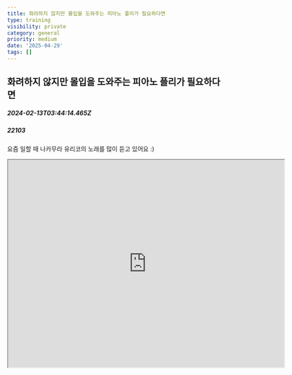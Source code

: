 ```yaml
---
title: 화려하지 않지만 몰입을 도와주는 피아노 플리가 필요하다면
type: training
visibility: private
category: general
priority: medium
date: '2025-04-29'
tags: []
---
```

## 화려하지 않지만 몰입을 도와주는 피아노 플리가 필요하다면
##### 2024-02-13T03:44:14.465Z
##### 22103

<p>요즘 일할 때 나카무라 유리코의 노래를 많이 듣고 있어요 :)</p><div data-youtube-video=""><iframe width="640" height="480" allowfullscreen="true" autoplay="false" disablekbcontrols="false" enableiframeapi="false" endtime="0" ivloadpolicy="0" loop="false" modestbranding="true" origin="" playlist="" src="https://www.youtube-nocookie.com/embed/bvFQcqSmz8s?modestbranding=1" start="0"></iframe></div>
